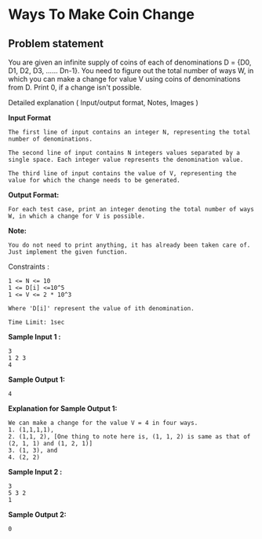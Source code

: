 Ways To Make Coin Change
========================

Problem statement
-----------------

You are given an infinite supply of coins of each of denominations D = {D0, D1, D2, D3, ...... Dn-1}. You need to figure out the total number of ways W, in which you can make a change for value V using coins of denominations from D. Print 0, if a change isn't possible.

Detailed explanation ( Input/output format, Notes, Images )

**Input Format**

    The first line of input contains an integer N, representing the total number of denominations.
    
    The second line of input contains N integers values separated by a single space. Each integer value represents the denomination value.
    
    The third line of input contains the value of V, representing the value for which the change needs to be generated.
    

**Output Format:**

    For each test case, print an integer denoting the total number of ways W, in which a change for V is possible.
    

**Note:**

    You do not need to print anything, it has already been taken care of. Just implement the given function.
    

Constraints :

    1 <= N <= 10
    1 <= D[i] <=10^5
    1 <= V <= 2 * 10^3
    
    Where 'D[i]' represent the value of ith denomination. 
    
    Time Limit: 1sec
    

**Sample Input 1 :**

    3
    1 2 3
    4
    

**Sample Output 1:**

    4
    

**Explanation for Sample Output 1:**

    We can make a change for the value V = 4 in four ways.
    1. (1,1,1,1), 
    2. (1,1, 2), [One thing to note here is, (1, 1, 2) is same as that of (2, 1, 1) and (1, 2, 1)]
    3. (1, 3), and 
    4. (2, 2)
    

**Sample Input 2 :**

    3
    5 3 2
    1
    

**Sample Output 2:**

    0
